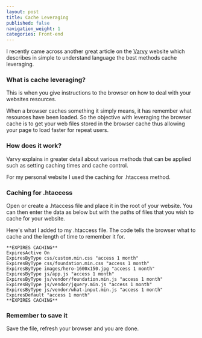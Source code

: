 ```yaml
---
layout: post
title: Cache Leveraging
published: false
navigation_weight: 1
categories: Front-end
---
```


I recently came across another great article on the [Varvy](https://varvy.com/pagespeed/leverage-browser-caching.html) website which describes in simple to understand language the best methods cache leveraging.

### What is cache leveraging?
This is when you give instructions to the browser on how to deal with your websites resources.

When a browser caches something it simply means, it has remember what resources have been loaded. So the objective with leveraging the browser cache is to get your web files stored in the browser cache thus allowing your page to load faster for repeat users.

### How does it work?
Varvy explains in greater detail about various methods that can be applied such as setting caching times and cache control.

For my personal website I used the caching for .htaccess method.

### Caching for .htaccess
Open or create a .htaccess file and place it in the root of your website. You can then enter the data as below but with the paths of files that you wish to cache for your website.

Here's what I added to my .htaccess file. The code tells the browser what to cache and the length of time to remember it for.


    **EXPIRES CACHING**
    ExpiresActive On
    ExpiresByType css/custom.min.css "access 1 month"
    ExpiresByType css/foundation.min.css "access 1 month"
    ExpiresByType images/hero-1600x150.jpg "access 1 month"
    ExpiresByType js/app.js "access 1 month"
    ExpiresByType js/vendor/foundation.min.js "access 1 month"
    ExpiresByType js/vendor/jquery.min.js "access 1 month"
    ExpiresByType js/vendor/what-input.min.js "access 1 month"
    ExpiresDefault "access 1 month"
    **EXPIRES CACHING**

### Remember to save it
Save the file, refresh your browser and you are done.
